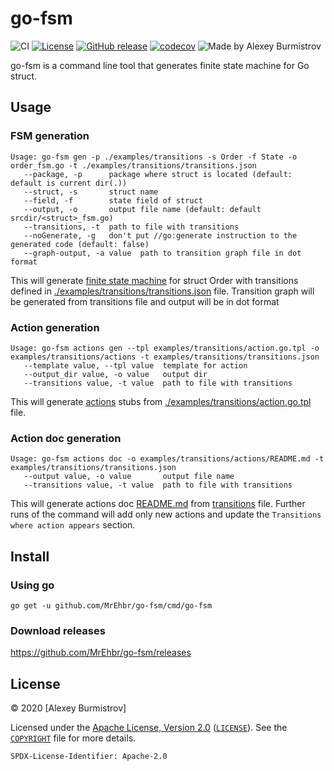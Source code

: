 # go-fsm

![CI](https://github.com/MrEhbr/go-fsm/workflows/CI/badge.svg)
[![License](https://img.shields.io/badge/license-Apache--2.0%20%2F%20MIT-%2397ca00.svg)](https://github.com/MrEhbr/go-fsm/blob/main/COPYRIGHT)
[![GitHub release](https://img.shields.io/github/release/MrEhbr/go-fsm.svg)](https://github.com/MrEhbr/go-fsm/releases)
[![codecov](https://codecov.io/gh/MrEhbr/go-fsm/branch/main/graph/badge.svg)](https://codecov.io/gh/MrEhbr/go-fsm)
![Made by Alexey Burmistrov](https://img.shields.io/badge/made%20by-Alexey%20Burmistrov-blue.svg?style=flat)

go-fsm is a command line tool that generates finite state machine for Go struct.

## Usage

### FSM generation

```console
Usage: go-fsm gen -p ./examples/transitions -s Order -f State -o order_fsm.go -t ./examples/transitions/transitions.json
   --package, -p      package where struct is located (default: default is current dir(.))
   --struct, -s       struct name
   --field, -f        state field of struct
   --output, -o       output file name (default: default srcdir/<struct>_fsm.go)
   --transitions, -t  path to file with transitions
   --noGenerate, -g   don't put //go:generate instruction to the generated code (default: false)
   --graph-output, -a value  path to transition graph file in dot format
```

This will generate [finite state machine](./examples/transitions/order_fsm.go) for struct Order with transitions defined in [./examples/transitions/transitions.json](./examples/transitions/transitions.json) file.
Transition graph will be generated from transitions file and output will be in dot format

### Action generation

```console
Usage: go-fsm actions gen --tpl examples/transitions/action.go.tpl -o examples/transitions/actions -t examples/transitions/transitions.json
   --template value, --tpl value  template for action
   --output_dir value, -o value   output dir
   --transitions value, -t value  path to file with transitions
```

This will generate [actions](./examples/transitions/actions) stubs from [./examples/transitions/action.go.tpl](./examples/transitions/action.go.tpl) file.

### Action doc generation

```console
Usage: go-fsm actions doc -o examples/transitions/actions/README.md -t examples/transitions/transitions.json
   --output value, -o value       output file name
   --transitions value, -t value  path to file with transitions
```

This will generate actions doc [README.md](./examples/transitions/actions/README.md) from [transitions](./examples/transitions/transitions.json) file.
Further runs of the command will add only new actions and update the `Transitions where action appears` section.

## Install

### Using go

```console
go get -u github.com/MrEhbr/go-fsm/cmd/go-fsm
```

### Download releases

<https://github.com/MrEhbr/go-fsm/releases>

## License

© 2020 [Alexey Burmistrov]

Licensed under the [Apache License, Version 2.0](https://www.apache.org/licenses/LICENSE-2.0) ([`LICENSE`](LICENSE)). See the [`COPYRIGHT`](COPYRIGHT) file for more details.

`SPDX-License-Identifier: Apache-2.0`

